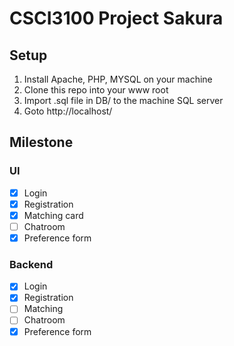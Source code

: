 # CSCI3100 Project Sakura

## Setup
1. Install Apache, PHP, MYSQL on your machine
2. Clone this repo into your www root
3. Import .sql file in DB/ to the machine SQL server
4. Goto http://localhost/


## Milestone

### UI
- [x] Login
- [x] Registration
- [x] Matching card
- [ ] Chatroom
- [x] Preference form

### Backend
- [x] Login
- [x] Registration
- [ ] Matching
- [ ] Chatroom
- [x] Preference form
